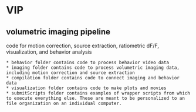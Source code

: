 # VIP
## volumetric imaging pipeline

code for motion correction, source extraction, ratiometric dF/F, visualization, and behavior analysis

	* behavior folder contains code to process behavior video data
	* imaging folder contains code to process volumetric imaging data, including motion correction and source extraction
	* compilation folder contains code to connect imaging and behavior data
	* visualization folder contains code to make plots and movies
	* submitScripts folder contains examples of wrapper scripts from which to execute everything else. These are meant to be personalized to an file organization on an individual computer.